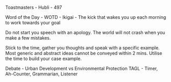 Toastmasters - Hubli - 497

Word of the Day - WOTD - Ikigai
    - The kick that wakes you up each morning to work towards your goal

Do not start you speech with an apology. The world will not crash when you make a few mistakes.

Stick to the time, gather you thoughts and speak with a specific example.
Most generic and abstract ideas cannot be conveyed within 2 mins. Utilise the time to build your case example.

Debate  - Urban Development vs Environmental Protection
TAGL - Timer, Ah-Counter, Grammarian, Listener